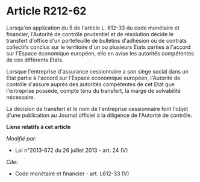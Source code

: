 # Article R212-62

Lorsqu'en application du 5 de l'article L. 612-33 du code monétaire et financier, l'Autorité de contrôle prudentiel et de
résolution décide le transfert d'office d'un portefeuille de bulletins d'adhésion ou de contrats collectifs conclus sur le
territoire d'un ou plusieurs Etats parties à l'accord sur l'Espace économique européen, elle en avise les autorités
compétentes de ces différents Etats. 

Lorsque l'entreprise d'assurance cessionnaire a son siège social dans un Etat partie à l'accord sur l'Espace économique
européen, l'Autorité de contrôle s'assure auprès des autorités compétentes de cet Etat que l'entreprise possède, compte tenu
du transfert, la marge de solvabilité nécessaire. 

La décision de transfert et le nom de l'entreprise cessionnaire font l'objet d'une publication au Journal officiel à la
diligence de l'Autorité de contrôle.

**Liens relatifs à cet article**

_Modifié par_:

  - Loi n°2013-672 du 26 juillet 2013 - art. 24 (V)

_Cite_:

  - Code monétaire et financier - art. L612-33 (V)
